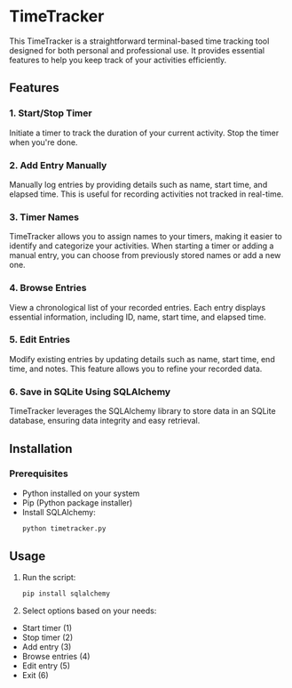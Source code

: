# TimeTracker

This TimeTracker is a straightforward terminal-based time tracking tool designed for both personal and professional use. It provides essential features to help you keep track of your activities efficiently.

## Features

### 1. Start/Stop Timer
Initiate a timer to track the duration of your current activity. Stop the timer when you're done.

### 2. Add Entry Manually
Manually log entries by providing details such as name, start time, and elapsed time. This is useful for recording activities not tracked in real-time.

### 3. Timer Names
TimeTracker allows you to assign names to your timers, making it easier to identify and categorize your activities. When starting a timer or adding a manual entry, you can choose from previously stored names or add a new one.

### 4. Browse Entries
View a chronological list of your recorded entries. Each entry displays essential information, including ID, name, start time, and elapsed time.

### 5. Edit Entries
Modify existing entries by updating details such as name, start time, end time, and notes. This feature allows you to refine your recorded data.

### 6. Save in SQLite Using SQLAlchemy
TimeTracker leverages the SQLAlchemy library to store data in an SQLite database, ensuring data integrity and easy retrieval.

## Installation

### Prerequisites
- Python installed on your system
- Pip (Python package installer)
- Install SQLAlchemy:
   ```bash
   python timetracker.py
   ```

## Usage

1. Run the script:
   ```bash
   pip install sqlalchemy
   ```
2. Select options based on your needs:
- Start timer (1)
- Stop timer (2)
- Add entry (3)
- Browse entries (4)
- Edit entry (5)
- Exit (6)
